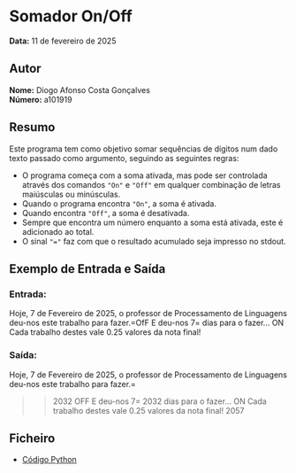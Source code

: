 # Somador On/Off

**Data:** 11 de fevereiro de 2025

## Autor

**Nome:** Diogo Afonso Costa Gonçalves  
**Número:** a101919  

## Resumo

Este programa tem como objetivo somar sequências de dígitos num dado texto passado como argumento, seguindo as seguintes regras:

- O programa começa com a soma ativada, mas pode ser controlada através dos comandos `"On"` e `"Off"` em qualquer combinação de letras maiúsculas ou minúsculas.
- Quando o programa encontra `"On"`, a soma é ativada.
- Quando encontra `"Off"`, a soma é desativada.
- Sempre que encontra um número enquanto a soma está ativada, este é adicionado ao total.
- O sinal `"="` faz com que o resultado acumulado seja impresso no stdout.

## Exemplo de Entrada e Saída

### Entrada:
Hoje, 7 de Fevereiro de 2025, o professor de Processamento de Linguagens deu-nos este trabalho para fazer.=OfF E deu-nos 7= dias para o fazer... ON Cada trabalho destes vale 0.25 valores da nota final!

### Saída:
Hoje, 7 de Fevereiro de 2025, o professor de Processamento de Linguagens deu-nos este trabalho para fazer.=
>> 2032
OFF
 E deu-nos 7=
>> 2032
 dias para o fazer... ON
 Cada trabalho destes vale 0.25 valores da nota final!
>> 2057

## Ficheiro
- [Código Python](tpc1.py)